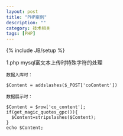 ```yaml
---
layout: post
title: "PHP案例"
description: ""
category: 技术相关
tags: [PHP]
---
```

{% include JB/setup %}



1.php mysql富文本上传时特殊字符的处理

    数据入库时：

    $Content = addslashes($_POST['coContent'])

    数据展示时：

    $Content = $row['co_content'];
    if(get_magic_quotes_gpc()){
      $Content=stripslashes($Content);
    }
    echo $Content;